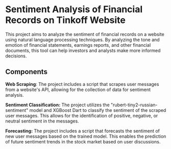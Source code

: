 # Sentiment Analysis of Financial Records on Tinkoff Website

This project aims to analyze the sentiment of financial records on a website using natural language processing techniques. By analyzing the tone and emotion of financial statements, earnings reports, and other financial documents, this tool can help investors and analysts make more informed decisions.

## Components

**Web Scraping**: The project includes a script that scrapes user messages from a website's API, allowing for the collection of data for sentiment analysis.

**Sentiment Classification:** The project utilizes the "rubert-tiny2-russian-sentiment" model and XGBoost Dart to classify the sentiment of the scraped user messages. This allows for the identification of positive, negative, or neutral sentiment in the messages.

**Forecasting:** The project includes a script that forecasts the sentiment of new user messages based on the trained model. This enables the prediction of future sentiment trends in the stock market based on user discussions.
